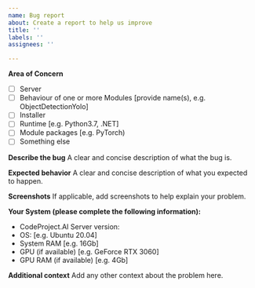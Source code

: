 ```yaml
---
name: Bug report
about: Create a report to help us improve
title: ''
labels: ''
assignees: ''

---
```


**Area of Concern**
- [ ] Server
- [ ] Behaviour of one or more Modules [provide name(s), e.g. ObjectDetectionYolo]
- [ ] Installer
- [ ] Runtime [e.g. Python3.7, .NET]
- [ ] Module packages [e.g. PyTorch)
- [ ] Something else

**Describe the bug**
A clear and concise description of what the bug is.

**Expected behavior**
A clear and concise description of what you expected to happen.

**Screenshots**
If applicable, add screenshots to help explain your problem.

**Your System (please complete the following information):**
 - CodeProject.AI Server version: 
 - OS: [e.g. Ubuntu 20.04]
 - System RAM [e.g. 16Gb]
 - GPU (if available) [e.g. GeForce RTX 3060]
 - GPU RAM (if available)  [e.g. 4Gb]

**Additional context**
Add any other context about the problem here.
